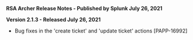 **RSA Archer Release Notes - Published by Splunk July 26, 2021**


**Version 2.1.3 - Released July 26, 2021**

* Bug fixes in the 'create ticket' and 'update ticket' actions [PAPP-16992]
